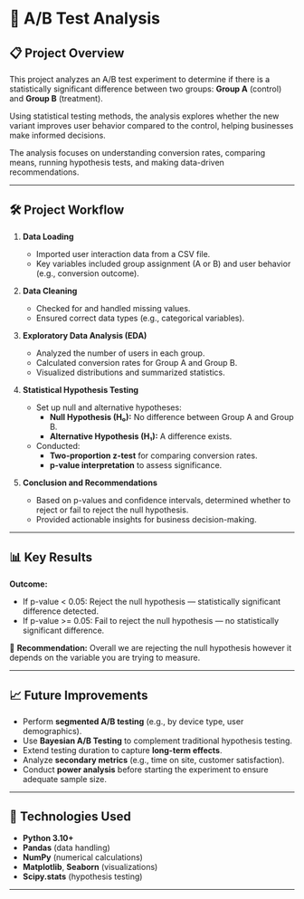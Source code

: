 # 🧪 A/B Test Analysis

## 📋 Project Overview

This project analyzes an A/B test experiment to determine if there is a statistically significant difference between two groups: **Group A** (control) and **Group B** (treatment).

Using statistical testing methods, the analysis explores whether the new variant improves user behavior compared to the control, helping businesses make informed decisions.

The analysis focuses on understanding conversion rates, comparing means, running hypothesis tests, and making data-driven recommendations.

---

## 🛠️ Project Workflow

1. **Data Loading**
   - Imported user interaction data from a CSV file.
   - Key variables included group assignment (A or B) and user behavior (e.g., conversion outcome).

2. **Data Cleaning**
   - Checked for and handled missing values.
   - Ensured correct data types (e.g., categorical variables).

3. **Exploratory Data Analysis (EDA)**
   - Analyzed the number of users in each group.
   - Calculated conversion rates for Group A and Group B.
   - Visualized distributions and summarized statistics.

4. **Statistical Hypothesis Testing**
   - Set up null and alternative hypotheses:
     - **Null Hypothesis (H₀):** No difference between Group A and Group B.
     - **Alternative Hypothesis (H₁):** A difference exists.
   - Conducted:
     - **Two-proportion z-test** for comparing conversion rates.
     - **p-value interpretation** to assess significance.

5. **Conclusion and Recommendations**
   - Based on p-values and confidence intervals, determined whether to reject or fail to reject the null hypothesis.
   - Provided actionable insights for business decision-making.

---

## 📊 Key Results


**Outcome:**
- If p-value < 0.05: Reject the null hypothesis — statistically significant difference detected.
- If p-value >= 0.05: Fail to reject the null hypothesis — no statistically significant difference.

📢 **Recommendation:** Overall we are rejecting the null hypothesis however it depends on the variable you are trying to measure.  

---

## 📈 Future Improvements

- Perform **segmented A/B testing** (e.g., by device type, user demographics).
- Use **Bayesian A/B Testing** to complement traditional hypothesis testing.
- Extend testing duration to capture **long-term effects**.
- Analyze **secondary metrics** (e.g., time on site, customer satisfaction).
- Conduct **power analysis** before starting the experiment to ensure adequate sample size.

---

## 🧪 Technologies Used

- **Python 3.10+**
- **Pandas** (data handling)
- **NumPy** (numerical calculations)
- **Matplotlib**, **Seaborn** (visualizations)
- **Scipy.stats** (hypothesis testing)

---

